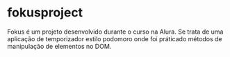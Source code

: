 # fokusproject
Fokus é um projeto desenvolvido durante o curso na Alura. Se trata de uma aplicação de temporizador estilo podomoro onde foi práticado métodos de manipulação de elementos no DOM.
